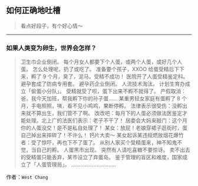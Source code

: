 ## 如何正确地吐槽

> 看点好段子，有个好心情～


 
---

### 如果人类变为卵生，世界会怎样？

> 卫生巾企业倒闭。
> 每个月女人都要下个人蛋，或两个人蛋，或好几个人蛋。
> 怎么处理呢，扔了或吃了。
> 准备要个孩子，XXOO 给蛋受精后下下来，孵了 9 个月，臭了，泥马，受精不成功！
> 医院开了人蛋受精鉴定科。
> 避孕套成了防病专用套。
> 避孕药企业倒闭。
> 人流技术淘汰。
> 计划生育办成立「偷蛋小分队」。
> 受精就受了呗，蛋下出来不孵不就得了。
> 产假取消：爸，我今天加班，帮我孵下你的孙子蛋……
> 某重男轻女家庭有蛋孵了 8 个月，手电照照，咦，看不见小鸡鸡，果断停孵。
> 法律表示很受伤：没孵出来就不算出生，我们管不了啊。
> 改改吧：每月下的人蛋必须做法医鉴定才能处理。北上广的法医们表示：老子不干了！
> 居委会大妈来敲门：这个月你的人蛋没交！是不是私自处理了！
> 某女：放屁！老娘穿裙子逛街时，蛋自己掉出来摔碎了！不许么！
> 钙片大卖〜
> 某女起诉某违规燃放烟花爆竹者：受了惊吓，再也下不了蛋了。
> 从别人家买个受精蛋来，神不知鬼不觉，当自己的孵。
> 人蛋黑市出现。
> 突然有人请吃喜糖不要惊讶。
> 卖不出去的受精蛋只能丢弃，某市设立了弃蛋岛。
> 鉴于管理的盲区和难度，国家成立了「人蛋管理局」。
> …………………………


作者：`West Chang`